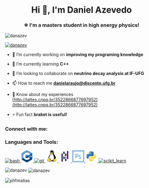 <h1 align="center">Hi 👋, I'm Daniel Azevedo</h1>
<h3 align="center">⚛︎ I'm a masters student in high energy physics!</h3>

<p align="left"> <img src="https://komarev.com/ghpvc/?username=danazev&label=Profile%20views&color=0e75b6&style=flat&theme=tokyonight" alt="danazev" /> </p>

<p align="left"> <a href="https://github.com/ryo-ma/github-profile-trophy"><img src="https://github-profile-trophy.vercel.app/?username=danazev&theme=tokyonight" alt="danazev" /></a> </p>

- 🔭 I’m currently working on **improving my programing knowledge**

- 🌱 I’m currently learning **C++**

- 👯 I’m looking to collaborate on **neutrino decay analysis at IF-UFG**

- 📫 How to reach me **danielaraujo@discente.ufg.br**

- 📄 Know about my experiences [http://lattes.cnpq.br/3522866877697952](http://lattes.cnpq.br/3522866877697952)

- ⚡ Fun fact **braket is useful!**

<h3 align="left">Connect with me:</h3>
<p align="left">
</p>

<h3 align="left">Languages and Tools:</h3>
<p align="left"> <a href="https://www.gnu.org/software/bash/" target="_blank" rel="noreferrer"> <img src="https://www.vectorlogo.zone/logos/gnu_bash/gnu_bash-icon.svg" alt="bash" width="40" height="40"/> </a> <a href="https://www.w3schools.com/cpp/" target="_blank" rel="noreferrer"> <img src="https://raw.githubusercontent.com/devicons/devicon/master/icons/cplusplus/cplusplus-original.svg" alt="cplusplus" width="40" height="40"/> </a> <a href="https://git-scm.com/" target="_blank" rel="noreferrer"> <img src="https://www.vectorlogo.zone/logos/git-scm/git-scm-icon.svg" alt="git" width="40" height="40"/> </a> <a href="https://www.linux.org/" target="_blank" rel="noreferrer"> <img src="https://raw.githubusercontent.com/devicons/devicon/master/icons/linux/linux-original.svg" alt="linux" width="40" height="40"/> </a> <a href="https://pandas.pydata.org/" target="_blank" rel="noreferrer"> <img src="https://raw.githubusercontent.com/devicons/devicon/2ae2a900d2f041da66e950e4d48052658d850630/icons/pandas/pandas-original.svg" alt="pandas" width="40" height="40"/> </a> <a href="https://www.photoshop.com/en" target="_blank" rel="noreferrer"> <img src="https://raw.githubusercontent.com/devicons/devicon/master/icons/photoshop/photoshop-line.svg" alt="photoshop" width="40" height="40"/> </a> <a href="https://www.python.org" target="_blank" rel="noreferrer"> <img src="https://raw.githubusercontent.com/devicons/devicon/master/icons/python/python-original.svg" alt="python" width="40" height="40"/> </a> <a href="https://scikit-learn.org/" target="_blank" rel="noreferrer"> <img src="https://upload.wikimedia.org/wikipedia/commons/0/05/Scikit_learn_logo_small.svg" alt="scikit_learn" width="40" height="40"/> </a> </p>

<p><img align="left" src="https://github-readme-stats.vercel.app/api/top-langs?username=danazev&show_icons=true&locale=en&layout=compact&theme=tokyonight" alt="danazev" /></p>

<p>&nbsp;<img align="center" src="https://github-readme-stats.vercel.app/api?username=danazev&show_icons=true&locale=en&theme=tokyonight" alt="danazev" /></p>

<p><img align="center" src="https://github-readme-streak-stats.herokuapp.com/?user=phfmatias&&&theme=tokyonight" alt="phfmatias" /></p>

